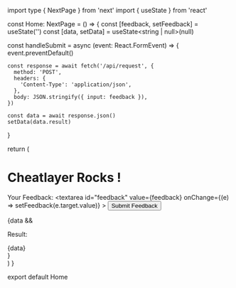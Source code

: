 
import type { NextPage } from 'next'
import { useState } from 'react'

const Home: NextPage = () => {
  const [feedback, setFeedback] = useState('')
  const [data, setData] = useState<string | null>(null)

  const handleSubmit = async (event: React.FormEvent) => {
    event.preventDefault()

    const response = await fetch('/api/request', {
      method: 'POST',
      headers: {
        'Content-Type': 'application/json',
      },
      body: JSON.stringify({ input: feedback }),
    })

    const data = await response.json()
    setData(data.result)
  }

  return (
    <div>
      <h1>Cheatlayer Rocks !</h1>
      <form onSubmit={handleSubmit}>
        <label htmlFor="feedback">Your Feedback:</label>
        <textarea
          id="feedback"
          value={feedback}
          onChange={(e) => setFeedback(e.target.value)}
        ></textarea>
        <button type="submit">Submit Feedback</button>
      </form>
      {data && <div><p>Result:</p><div>{data}</div></div>}
    </div>
  )
}

export default Home
